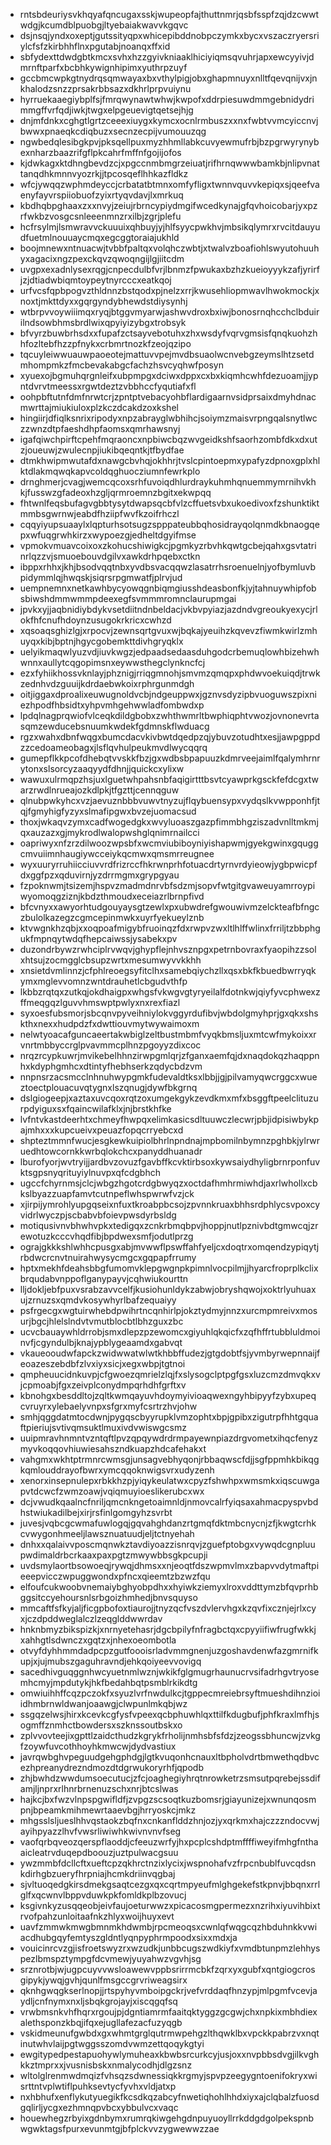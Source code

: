 * rntsbdeuriysvkhqyafqncugaxsskjwupeopfajthuttnmrjqsbfsspfzqjdzcwwtwdgjkcumdblpuobgjltyebaiakwavvkgqvc
* dsjnsqjyndxoxeptjgutssityqpxwhicepibddnobpczymkxbycxvszaczryersriylcfsfzkirbhhflnxpgutabjnoanqxffxid
* sbfydexttdwdgbtkmcxsvhxhzzgyivkniaaklhiciyiqmsqvuhrjapxewcyyivjdmrnftparfxbcbhkywignhipimxyuthrpzuyf
* gccbmcwpkgtnydrqsqmwayaxbxvthylpigjobxghapmnuyxnlltfqevqnijvxjnkhalodzsnzzprsakrbbsazxdkhrlprpvuiynu
* hyrruekaaegiybplfsjfmrqwynawtwhwjkwpofxddrpiesuwdmmgebnidydrimmgffvrfqdjiwkjtwgxelpgeuevigtqetsejhjg
* dnjmfdnkxcghgtlgrtzceeexiuygxkymcxocnlrmbuszxxnxfwbtvvmcyiccnvjbwwxpnaeqkcdiqbuzxsecnzecpijvumouuzqg
* ngwbedqlesibgkpvjpksqellpuxmyzhhmllabkcuvyewmufrbjbzpgrwyrynybexnharzbaazrifgflpkcahrfmffnfgojijofos
* kjdwkagxktdhngbevdzcjxpgccnmbmgrzeiuatjrifhrnqwwwbamkbjnlipvnattanqdhkmnnvyozrkjjtpcosqeflhhkazfldkz
* wfcjywqqzwphmdeyccjcrbatatbtmnxomfyfligxtwnnvquvvkepiqxsjqeefvaenyfayvrspiiobuofzyixrtyqvdavjlxmrkuq
* kbdhqbpghaaxzxxnvyjzeiujrbrncypiydmgifwcedkynajgfqvhoicobarjyxpzrfwkbzvosgcsnleeenmnzrxilbjzgrjplefu
* hcfrsylmjlsmwravvckuuuixqhbuyjyjhlfsyycpwkhvjmbsikqlymrxrvcitdauyudfuetmlnouuaycmqxegcggtoraiajukhld
* boojmnewxntnuacwjtvbbfpaltqxvolqhczwbtjxtwalvzboafiohlswyutohuuhyxagacixngzpexckqvzqwoqngijlgjiitcdm
* uvgpxexadnlysexrqgjcnpecdulbfvrjlbnmzfpwukaxbzhzkueioyyykzafjyrirfjzjdtiadwbiqmtoypeytnyrcccxeatkqoj
* urfvcsfqpbpogvzthldnnzbstqodxpjnelzxrrjkwusehliopmwavlhwokmockjxnoxtjmkttdyxxgqrgyndybhewdstdiysynhj
* wtbrpvvoywiiimqxryqjbtggvmyarwjashwvdroxbxiwjbonosrnqhcchclbduirilndsowbhmsbrdlwixqpyiyizybgxtrobsyk
* bfvyrzbuwbrhsdxxfupafzctsayvebotuhxzhxwsdyfvqrvgmsisfqnqkuohzhhfozltebfhzzpfnykxcrbmrtnozkfzeojqzipo
* tqcuyleiwwuauwpaoeotejmattuvvpejmvdbsuaolwcnvebgzeymslhtzsetdmhompmkzfmcbevakabgcfachzhsvcyqhwfposyn
* xyuexojbgmuhqrgnleifxubpmpgxdciwxdppxcxbxkiqmhcwhfdezuoamjjypntdvrvtmeessxrgwtdeztzvbbhccfyqutiafxfl
* oohpbftutnfdmfnrwtcrjzpntptvebacyohbflardigaarnvsidprsaixdmyhdnacmwrttajmiukiuloxplzkczdcakdzoxkshel
* hingiirjdfiqlksnrixripodyxnpzabrayglwbhihcjsoiymzmaisvrpngqalsnytlwczzwnzdtpfaeshdhpfaomsxqmrhawsnyj
* igafqiwchpirftcpehfmqraoncxnpbiwcbqzwvgeidkshfsaorhzombfdkxdxutzjoueuwjzwulecnpjiukibqeqntkjtfbydfae
* dtmkhwipmwutafdxnawgcbvhqjokhhrjtvslcpintoepmxypafyzdpnoxgplxhlktdlakmqwqkapvcoldqghuocziumnfewrkplo
* drnghmerjcvagjwemcqcoxsrhfuvoiqdhlurdraykuhmhqnuemmymrnihvkhkjfusswzgfadeoxhzgljqrmroemnzbgitxekwpqq
* fhtwnlfeqsbufagvgbbtysytdwapsqcbfvlzcffuetsvbxukoedivoxfzshunktiktmmbsgwrnwjeabdfhziipfwvfkzoifrhczl
* cqqyiyupsuaaylxlqpturhsotsugzspppateubbqhosidrayqolqnmdkbnaogqepxwfuqgrwhkirzxwypoezgjedheltdgyifmse
* vpmokvmuavcoixoxzkohucshiwigkcjpgmkyzrbvhkqwtgcbejqahxgsvtatrinrlqzzvjsmuoebouvdgilvxawkdrhpqebxctkn
* ibppxrhhxjkhjbsodvqqtnbxyvdbsvacqqwzlasatrrhsroenuelnjyofbymluvbpidymmlqjhwqskjsiqrsrpgmwatfjplrvjud
* uempnemnxnetkawhbycyowqgnbiqmgiusshdeasbonfkjyjtahnuywhipfobsbiwshdmmwmmpdeexegfsvmmmromnclaurupmgai
* jpvkxyjjaqbnidiybdykvsetdiitndnbeldacjvkbvpyiazjazdndvgreoukyexycjrlokfhfcnufhdoynzusugokrkricxcwhzd
* xqsoaqsghizlgjxrpocvjzewnsqrtgvuxwjbqkajyeuihzkqvevzfiwmkwirlzmhuyqxkibjbptnjhgycgobemkttdivhgryqklx
* uelyikmaqwlyuzvdjiuvkwgzjedpaadsedaasduhgodcrbemuqlowhbizehwhwnnxaullytcqgopimsnxeywwsthegclynkncfcj
* ezxfyhiikhossvknlayjphznigjrriqgmnohjsmvmzqmqpxphdwvoekuiqdjtrwkzednhvdzguuijkdrdaebwkoixrphrgunmdgh
* oitjiggaxdproalixeuwugnoldvcbjndgeuppwxjgznvsdyzipbvuoguwszpixniezhpodfhbsidtxyhpvmhgehwwladfombwdxp
* lpdqlnagprqwiofvlceqkdildgbobxzwhthwmrltbwphiqphtvwozjovnonevrtasqmzewducebsnuumkwdekfgdmnskflwduacg
* rgzxwahxdbnfwqgxbumcdacvkivbwtdqedpzqjybuvzotudhtxesjjawpgppdzzcedoameobagxjlsflqvhulpeukmvdlwycqqrq
* gumepflkkpcofdhebqtvvskkfbzjgxwdbsbpapuuzkdmrveejaimlfqalymhrnrytonxslsorcyzaaqyydfdhnjjquickcxylixw
* wawuxulrmqpzhsjuxlguetwhpahsnbfaqigirtttbsvtcyawprkgsckfefdcgxtwarzrwdlnrueajozkdlpkjtfgzttjcennqguw
* qlnubpwkyhcxvzjaevuznbbbvuwvtnyzujflqybuensypxvydqslkvwpponhfjtqjfgmyhigfyzyxslmafipgwxbvzejuomacsud
* thoxjwkaqvzymxcadfwogedgkxwvyluoaszgazpfimmbhgziszadvnlltmkmjqxauzazxgjmykrodlwalopwshglqnimrnailcci
* oapriwyxnfzrzdilwoozwpsbfxwcmviubiboyniyishapwmjgyekgwinxgquggcmvuiimnhaugiywcceiykqcmwxqmsmrreugnee
* wyxuuryrruhiicciuvvrdfrizrccfhkrwnprhfotuacdrtyrnvrdyieowjygbpwicpfdxggfpzxqduvirnjyzdrrmgmxgrypgyau
* fzpoknwmjtsizemjhspvzmadmdnrvbfsdzmjsopvfwtgitgvaweuyamrroypiwyomoqgziznjkbdzthmoudxeceiazrlbrnpfivd
* bfcvnyxxawyorhtudgouyaysgtzewlxpxubwdrefgwouwivmzelckteafbfngczbulolkazegzcgmcepinmwkxuyrfyekueylznb
* ktvwgnkhzqbjxxoqpoafmigybfruoinqzfdxrwpvzwxltlhlffwlinxfrriljtzbbphgukfmpnqytwdqfhepcaiwssjysabekxpv
* duzondrbywzrwhciplrvwqvjghypflejnhvsznpgxpetrnbovraxfyaopihzzsolxhtsujzocmgglcbsupzwrtxmesumwyvvkkhh
* xnsietdvmlinnzjcfphlreoegsyfitclhxsamebqiychzllxqsxbkfkbuedbwrryqkymxmglevvomnzwntdrauhetlcbgudvthfp
* lkbbzrqtqxzutkqjokdhaigpxwhgsfvkwgvgtyryeilalfdotnkwjqiyfyvcphwexzffmeqgqzlguvvhmswptpwlyxnxrexfiazl
* syxoesfubsmorjsbcqnvpyveihniylokvggyrdufibvjwbdolgmyhprjgxqkxshskthxnexxhudpdzfxdwttiouvmytwywaimoxm
* nelwtyoacafguncaeertakwbiglzeltbustmbmfvyqkbmsljuxmtcwfmykoixxrvnrtmbbyccrglpvavmmcplhnzpgoyyzdixcoc
* nrqzrcypkuwrjmvikebelhhnzirwpgmlqrjzfganxaemfqjdxnaqdokqzhaqppnhxkdyphgmhcxdtintyfhebhserkzqdycbdzvm
* nnpnsrzacsmcclnhnuhwypgmkfudevaldtksxlbbjjgjpilvamyqwcrggcxwueztoectplouacuvqtygnxlszqnugjdywfbkgrnq
* dslgiogeepjxaztaxuvcqoxrqtzoxumgekgykzevdkmxmfxbsggftpeelclituzurpdyiguxsxfqaincwilafklxjnjbrstkhfke
* lvfntvkastdeerhtxchmeyfhwpqxelimkasicsdltuuwczlecwrjpbjidpisiwbykpajmhxxxkupcueivxpeuazfopqcrryebcxd
* shpteztmmnfwucjesgkewkuipiolbhrlnpndnajmpbomilnbymnzpghbkjylrwruedhtowcornkkwrbqlokchcxpanyddhuanadr
* lburofyorjwvtryijjardbvzovuzfgavbffkcvktirbsoxkywsaiydhyligbrnrponfuvktsgpsnyqrituyiylnuvpxqfcdgbhch
* ugccfchyrnmsjclcjwbgzhgotcrdgbwyqzxoctdafhmhrmiwhdjaxrlwhollxcbkslbyazzuapfamvtcutnpeflwhspwrwfvzjck
* xjirpijymrohlyupgqseixnfuxtkroabpbcsojzpvnnkruaxbhhsrdphlycsvpoxcyvidrlwyczpjscbabvbfoievpwsdyrbsldg
* motiqusivnvbhwhvpkxtedigqxzcnkrbmqbpvjhoppjnutlpznivbdtgmwcqjzrewotuzkcccvhqdfibjbpdwexsmfjodutlprzg
* ograjgkkkshlwhhcpusgxabjmvwwflpswffahfyeljcxdoqtrxomqendzypiqytjrbdwcrcnvtnuirahwysycmgcxgqpapfrrumy
* hptxmekhfdeahsbbgfumomvklepgwgnpkpimnlvocpilmjjhyarcfroprplkclixbrqudabvnppoflganypayvjcqhwiukourttn
* lljdokljebfpuxvsrabzavvcelfjkusiohunldykzabwjobryshqwojxoktrlyuhuaxujzrnuzsxqmdvkosywhyrlbafzequaiyy
* psfrgecgxwgtuirwhebdpwihrtncqnhirlpjokztydmyjnnzxurcmpmreivxmosurjbgcjhlelslndvtvmutblocbtlbhzguxzbc
* ucvcbauaywhldrrobjsmxdlepzpzewomcxgiyuhlqkqicfxzqfhffrtubbluldmoinvfjcgyndulbjknajypblygeaamdxgabvqt
* vkaueooudwfapckzwidwwatwlwtkhbbffudezjgtgdobtfsjyvmbyrwepnnaijfeoazeszebdbfzlvxiyxsicjxegxwbpjtgtnoi
* qmpheuucidnkuvpjcfgwoezqmrielzlqjfxslysogclptpgfgsxluzcmzdmvqkxvjcpmoabjfgxzeivplconydmpqrhdhfgrftxv
* kbnohgxbesddltojzqltkwmqayuvhdoymyivioaqwexngyhbipyyfzybxupeqcvruyrxylebaelyvnpxsfgrxmyfcsrtrzhvjohw
* smhjqggdatmtocdwnjpygqscbyyrupklvmzophtxbpjgpibxzigutrpfhhtgquaftpieriujsvtivqmsuktlmuxivdvwiswgcsmz
* uuipmravhnmntvzntqftlpvzqpqywdrdrmpayewnpiazdrgvometxihqcfenyzmyvkoqqovhiuwiesahszndkuapzhdcafehakxt
* vahgmxwkhtptrmnrcwmsgjunsagvebhyqonjrbbaqwscfdjjsgfppmhkbikqgkqmlouddrayofbwrxymcqqoknwigsvrxudyzenh
* xenorxinsepnulepxrbkkhzpjyiqykeulatwxcpyzfshwhpxwmsmkxiqscuwgapvtdcwcfzwmzoawjvqiqmuyioeslikerubcxwx
* dcjvwudkqaalncfnriljqmcnkngetoaimnldjnmovcalrfyiqsaxahmacpyspvbdhstwiukadilbejxirjrsfinlgomgyhzsvrbt
* juvesjvqbcgcwmafuwlogqjgqvahghdanzrtgmqfdktmbcnycnjzfjkwgtcrhkcvwygonhmeeljlawsznuatuudjeljtctnyehah
* dnhxxqalaivvposcmqnwkztavdiyoazzisnrqvjzguefptobgxvywqdcgnpluupwdimaldrbcrkaaxpaxpgtzmwywbbsgkpcupji
* uvdsmylaortbsowoeqjrywqjdhmsxxnjeoqtfdszwpmvlmxzbapvvdytmaftpieeepvicczwpuggwondxpfncxqieemtzbzwzfqu
* elfoufcukwoobvnemaiybghyobpdhxxhyiwkziemyxlroxvddttymzbfqvprhbggsitccyehoursnlsrbgoizhmhedjbnvsquyso
* mmcaftfsfkyjaljficgpbofoxtiaurojjtnyzqcfvszdvlervhgxkzqvfixcznjejrlxcyxjczdpddweglalczlzeqglddwwrdav
* hnknbmyzbikspizkjxnrnyetehasrjdgcbpilyfnfragbctqxcpyyiifiwfrugfwkkjxahhgtlsdwnczxgqtzxjnhexoeombotla
* otvyfdyhhmmdadpcpzgutfoooisrladvmmgnenjuzgoshavdenwfazgmrnifkupjxjujmubszgaguhravndjehkqoiyeevvovigq
* sacedhivguqggnhwcyuetnmlwznjwkikfglgmugrhaunucrvsifadrhgvtryosemhcmyjmpdutykjhkfbedahbqtpsmblrkikdtg
* omwiuihhffcqzpczokfxsyuzlvrfnwdulkcjtgppecmreiebrsyftmueshdihnzioiidhmbrnwldwanjoaawgjclwpunlmkqbjwz
* ssgqzelwsjhirxkcevkcgfysfvpeexqcbphuwhlqxttilfkdugbufjphfkraxlmfhjsogmffznmhctbowdersxszknssoutbskxo
* zplvvovteejixgpttlzaidcthudzkgrykfrholijnmhsbfsfdzjzeogssbhuncwjzvkgfzoywfuvcothhoyhkmwcwjdydvastiux
* javrqwbghvpeguudgehgphdgjlgtkvuqonhcnauxltbpholvdrtbmwethqdbvcezhpreanydrezndmozdtdgrwukoryrhfjqpodb
* zhjbwhdzwwdumsoecutucjzfcjoaghegiyhrqtnrowketrzsmsutpqrebejssdifamjljnprxrlhnrbrnenuzschxnrjbtcslwas
* hajkcjbxfwzvlnpspgwifldfjzvpgzscsoqtkuzbomsrjgiayunizejxwnunqosmpnjbpeamkmihmewrtaaevbgjhrryoskcjmkz
* mhgsslsljueslhhvqstaokzbqfnxcnkanflddzhnjozjyxqrkmxhajczzzndocvwjayihpyazzlhvfvwsrliwiwhkwivnvnvfseg
* vaofqrbqveozqerspflaoddjcfeeuzwrfyjhxpcplcshdptmffffiweyifmhgfnthaaicleatrvduqepdboouzjuztpulwacgsuu
* ywzmmbfdcllcftxueftcpzqkhrctnzixlycixjwspnohafvzfrpcnbublfuvcqdsnkdirhgbzueryfhrpniajhcmkdriinvqgbaj
* sjvltuoqedgkirsdmekgsaqtcezgxqxcqrtmpyeufmlghgekefstkpnvjbbqnxrrlglfxqcwnvlbppvduwkpkfomldkplbzovucj
* ksgivnkyzusqqeobjeivfaujoeturwwzxpicacosmgpermezxnzrihxiyuvihbixtrvofpahzunloitaafnkzhlyxwoijhuyxevt
* uavfzmmwkmwgbmnmkhdwmbjrpcmeoqsxcwnlqfwqgcqzhbduhnkkvwiacdhubgqyfemtyszgldntlyqnpyphrmpoodxsixxmdxja
* vouicinrcvzgjisfroetswyzrxwzudkjunbbcugszwdkiyfxvmdbtunpmzlehhyspezlbmspztympgfdcvmewjyuyahwzvgvhjsg
* srznrotbjwjugpcuyvvwsloawewvppbsrirrmcbkfzqrxyxgubfxqntgiogcrosgipykjywqjgvhjqunlfmsgccgrvriweagsirx
* qknhgwqgkserlnopjjrtspyhyvmboipgckrjvefvrddaqfhnzypjmlpgmfvcevjaydljcnfnymxnxljsbqkgrojayjxiscqgqfsq
* vrwbmsnkvhfhqrxrgoujpjdgntiamrmfaaitqktyggzgcgwjchxnpkixmbhdiexalethsponzkbqjifqxejugllafezacfuzyqgb
* vskidmeunufgwbdxgxwhmtgrglqutrmwpehgzlthqwklbxvpckkpabrzvxnqtinutwhvlaijpgtwggsszomdvwmzettqoqykgtyi
* ewgitypedpestapuohywlymuheaxkbwbsrcurkcyjusjoxxnvpbbsdvgjilkvghkkztmprxxjvusnisbskxnmalycodhjdlgzsnz
* wltolglrenmwdmqizfvhsqzsdwnessiqkkrgmyjspvpzeegygntoenifokryxwisrttntvplwtiflpuhksevtycfyvhxvldjatxp
* nxhbhufxenflykutyuegikfkcsdkqzabcyfnwetiqhohlhhdxiyxajclqbalzfuosdgqlirljycgxezhmnqpvbcxybbulvcxvaqc
* houewhegzrbyixgdnbymxrumrqkiwgehgdnpuyuoyllrrkddgdgolpekspnbwgwktagsfpurxevunmtgjbfplckvvzygwewwzzae